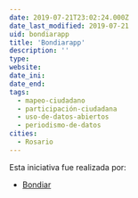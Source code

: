 ```yaml
---
date: 2019-07-21T23:02:24.000Z
date_last_modified: 2019-07-21
uid: bondiarapp
title: 'Bondiarapp'
description: ''
type: 
website: 
date_ini: 
date_end: 
tags:
  - mapeo-ciudadano
  - participación-ciudadana
  - uso-de-datos-abiertos
  - periodismo-de-datos
cities: 
  - Rosario
---
```


Esta iniciativa fue realizada por:

- [Bondiar](/organizaciones/bondiar)
